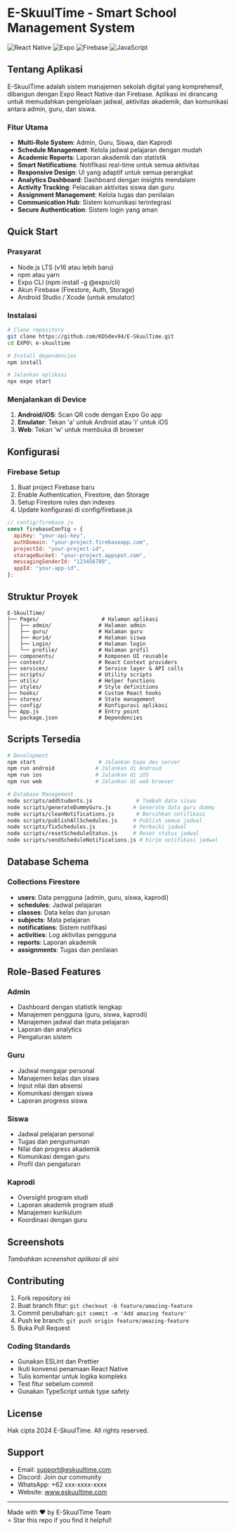 # E-SkuulTime - Smart School Management System

![React Native](https://img.shields.io/badge/React%20Native-20232A?style=for-the-badge&logo=react&logoColor=61DAFB)
![Expo](https://img.shields.io/badge/Expo-000020?style=for-the-badge&logo=expo&logoColor=white)
![Firebase](https://img.shields.io/badge/Firebase-FFCA28?style=for-the-badge&logo=firebase&logoColor=black)
![JavaScript](https://img.shields.io/badge/JavaScript-F7DF1E?style=for-the-badge&logo=javascript&logoColor=black)

## Tentang Aplikasi

E-SkuulTime adalah sistem manajemen sekolah digital yang komprehensif, dibangun dengan Expo React Native dan Firebase. Aplikasi ini dirancang untuk memudahkan pengelolaan jadwal, aktivitas akademik, dan komunikasi antara admin, guru, dan siswa.

### Fitur Utama

- **Multi-Role System**: Admin, Guru, Siswa, dan Kaprodi
- **Schedule Management**: Kelola jadwal pelajaran dengan mudah
- **Academic Reports**: Laporan akademik dan statistik
- **Smart Notifications**: Notifikasi real-time untuk semua aktivitas
- **Responsive Design**: UI yang adaptif untuk semua perangkat
- **Analytics Dashboard**: Dashboard dengan insights mendalam
- **Activity Tracking**: Pelacakan aktivitas siswa dan guru
- **Assignment Management**: Kelola tugas dan penilaian
- **Communication Hub**: Sistem komunikasi terintegrasi
- **Secure Authentication**: Sistem login yang aman

## Quick Start

### Prasyarat

- Node.js LTS (v16 atau lebih baru)
- npm atau yarn
- Expo CLI (npm install -g @expo/cli)
- Akun Firebase (Firestore, Auth, Storage)
- Android Studio / Xcode (untuk emulator)

### Instalasi

```bash
# Clone repository
git clone https://github.com/KDSdev94/E-SkuulTime.git
cd EXPO\ e-skuultime

# Install dependencies
npm install

# Jalankan aplikasi
npx expo start
```

### Menjalankan di Device

1. **Android/iOS**: Scan QR code dengan Expo Go app
2. **Emulator**: Tekan 'a' untuk Android atau 'i' untuk iOS
3. **Web**: Tekan 'w' untuk membuka di browser

## Konfigurasi

### Firebase Setup

1. Buat project Firebase baru
2. Enable Authentication, Firestore, dan Storage
3. Setup Firestore rules dan indexes
4. Update konfigurasi di config/firebase.js

```javascript
// config/firebase.js
const firebaseConfig = {
  apiKey: "your-api-key",
  authDomain: "your-project.firebaseapp.com",
  projectId: "your-project-id",
  storageBucket: "your-project.appspot.com",
  messagingSenderId: "123456789",
  appId: "your-app-id",
};
```

## Struktur Proyek

```
E-SkuulTime/
├── Pages/                    # Halaman aplikasi
│   ├── admin/               # Halaman admin
│   ├── guru/                # Halaman guru
│   ├── murid/               # Halaman siswa
│   ├── Login/               # Halaman login
│   └── profile/             # Halaman profil
├── components/              # Komponen UI reusable
├── context/                 # React Context providers
├── services/                # Service layer & API calls
├── scripts/                 # Utility scripts
├── utils/                   # Helper functions
├── styles/                  # Style definitions
├── hooks/                   # Custom React hooks
├── stores/                  # State management
├── config/                  # Konfigurasi aplikasi
├── App.js                   # Entry point
└── package.json             # Dependencies
```

## Scripts Tersedia

```bash
# Development
npm start                    # Jalankan Expo dev server
npm run android             # Jalankan di Android
npm run ios                 # Jalankan di iOS
npm run web                 # Jalankan di web browser

# Database Management
node scripts/addStudents.js              # Tambah data siswa
node scripts/generateDummyGuru.js       # Generate data guru dummy
node scripts/cleanNotifications.js       # Bersihkan notifikasi
node scripts/publishAllSchedules.js     # Publish semua jadwal
node scripts/fixSchedules.js            # Perbaiki jadwal
node scripts/resetScheduleStatus.js     # Reset status jadwal
node scripts/sendScheduleNotifications.js # Kirim notifikasi jadwal
```

## Database Schema

### Collections Firestore

- **users**: Data pengguna (admin, guru, siswa, kaprodi)
- **schedules**: Jadwal pelajaran
- **classes**: Data kelas dan jurusan
- **subjects**: Mata pelajaran
- **notifications**: Sistem notifikasi
- **activities**: Log aktivitas pengguna
- **reports**: Laporan akademik
- **assignments**: Tugas dan penilaian

## Role-Based Features

### Admin

- Dashboard dengan statistik lengkap
- Manajemen pengguna (guru, siswa, kaprodi)
- Manajemen jadwal dan mata pelajaran
- Laporan dan analytics
- Pengaturan sistem

### Guru

- Jadwal mengajar personal
- Manajemen kelas dan siswa
- Input nilai dan absensi
- Komunikasi dengan siswa
- Laporan progress siswa

### Siswa

- Jadwal pelajaran personal
- Tugas dan pengumuman
- Nilai dan progress akademik
- Komunikasi dengan guru
- Profil dan pengaturan

### Kaprodi

- Oversight program studi
- Laporan akademik program studi
- Manajemen kurikulum
- Koordinasi dengan guru

## Screenshots

_Tambahkan screenshot aplikasi di sini_

## Contributing

1. Fork repository ini
2. Buat branch fitur: `git checkout -b feature/amazing-feature`
3. Commit perubahan: `git commit -m 'Add amazing feature'`
4. Push ke branch: `git push origin feature/amazing-feature`
5. Buka Pull Request

### Coding Standards

- Gunakan ESLint dan Prettier
- Ikuti konvensi penamaan React Native
- Tulis komentar untuk logika kompleks
- Test fitur sebelum commit
- Gunakan TypeScript untuk type safety

## License

Hak cipta 2024 E-SkuulTime. All rights reserved.

## Support

- Email: support@eskuultime.com
- Discord: Join our community
- WhatsApp: +62 xxx-xxxx-xxxx
- Website: www.eskuultime.com

---

Made with ❤️ by E-SkuulTime Team  
⭐ Star this repo if you find it helpful!
